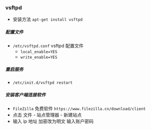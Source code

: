 ### vsftpd
* 安装方法 `apt-get install vsftpd`



##### 配置文件
* `/etc/vsftpd.conf` vsftpd 配置文件
    * `local_enable=YES` 
    * `write_enable=YES` 

##### 重启服务
* `/etc/init.d/vsftpd restart`

##### 安装客户端连接软件
* `FileZilla` 免费软件 `https://www.filezilla.cn/download/client`
* 点击 文件 - 站点管理器 - 新建站点
* 输入 ip 地址 加密改为明文 输入账户密码